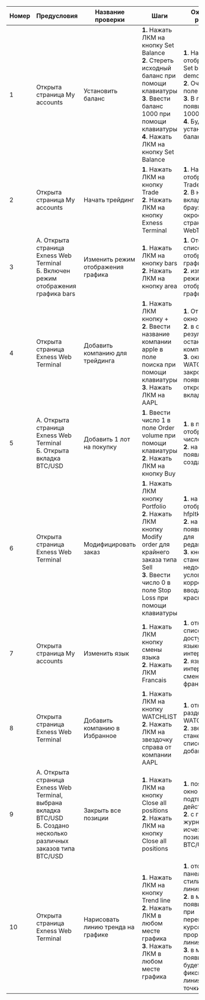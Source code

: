 | Номер | Предусловия                                                  | Название проверки                  | Шаги                                                         | Ожидаемый результат                                          | Статус  | Комментарий |
| ----- | ------------------------------------------------------------ | ---------------------------------- | ------------------------------------------------------------ | ------------------------------------------------------------ | ------- | ----------- |
| 1     | Открыта страница My accounts                                 | Установить баланс                  | **1\.** Нажать ЛКМ на кнопку Set Balance<br/>**2**\. Стереть исходный баланс при помощи клавиатуры<br/>**3**\. Ввести баланс 1000 при помощи клавиатуры<br/>**4**\. Нажать ЛКМ на кнопку Set Balance | **1**. На экране отобразится окно Set balance for demo account<br/>**2**. Очистится поле ввода<br/>**3**. В поле ввода появится число 1000<br/>**4**. Будет установлен баланс 1000 | пройден |             |
| 2     | Открыта страница My accounts                                 | Начать трейдинг                    | **1**\. Нажать ЛКМ на кнопку Trade<br/>**2**\. Нажать ЛКМ на кнопку Exness Terminal | **1**. На экране отобразится окно Trade<br />**2**. В новой вкладке браузера окроется страница Exness WebTerminal | пройден |             |
| 3     | А. Открыта страница Exness Web Terminal<br/>Б. Включен режим отображения графика bars | Изменить режим отображения графика | **1**\. Нажать ЛКМ на кнопку bars<br/>**2**. Нажать ЛКМ на кнопку area | **1**. Отобразится список режимов отображения графика<br/>**2**. изменится режим отображения графика | пройден |             |
| 4     | Открыта страница Exness Web Terminal                         | Добавить компанию для трейдинга    | **1**. Нажать ЛКМ кнопку +<br />**2**\. Ввести название компании apple в поле поиска при помощи клавиатуры<br/>**3**\. Нажать ЛКМ на AAPL | **1**. Откроется окно WATCHLIST<br/>**2**. в списке результатов останется только компания Apple<br />**3**. окно WATCHLIST закроется, появится и откроется вкладка AAPL | пройден |             |
| 5     | А. Открыта страница Exness Web Terminal<br/>Б. Открыта вкладка BTC/USD | Добавить 1 лот на покупку          | **1**. Ввести число 1 в поле Order volume при помощи клавиатуры<br/>**2**\. Нажать ЛКМ на кнопку Buy | **1**. в поле ввода отображается число 1<br />**2**. на графике появляется созданный заказ | пройден |             |
| 6     | Открыта страница Exness Web Terminal                         | Модифицировать заказ               | **1**\. Нажать ЛКМ кнопку Portfolio<br />**2**. Нажать ЛКМ кнопку Modify order для крайнего заказа типа Sell<br />**3**. Ввести число 0 в поле Stop Loss при помощи клавиатуры | **1**. на экране отобразится hfpltk Portfolio<br />**2**. на экране появится окно для редактирования<br/>**3**. кнопка Apply станет недоступной, условие для корректного ввода примет красный цвет | пройден |             |
| 7     | Открыта страница My accounts                                 | Изменить язык                      | **1**\. Нажать ЛКМ кнопку смены языка<br />**2**. Нажать ЛКМ Francais | **1**. откроется список доступных языков интерфейса<br />**2**. язык интерфейса сменится на французский | пройден |             |
| 8     | Открыта страница Exness Web Terminal                         | Добавить компанию в Избранное      | **1**\. Нажать ЛКМ на кнопку WATCHLIST<br/>**2**\. Нажать ЛКМ на звездочку справа от компании AAPL | **1**. откроется раздел WATCHLIST<br />**2**. звездочка станет желтой, в список Favorites добавится AAPL | пройден |             |
| 9     | А. Открыта страница Exness Web Terminal, выбрана вкладка BTC/USD<br />Б. Создано несколько различных заказов типа BTC/USD | Закрыть все позиции                | **1**. Нажать ЛКМ на кнопку Close all positions<br />**2**\. Нажать ЛКМ на кнопку Close all positions | **1**. появиться окно для подтвеждения действия<br />**2**. с графика и журнала Portfolio исчезнут все позиции типа BTC/USD | пройден |             |
| 10    | Открыта страница Exness Web Terminal                         | Нарисовать линию тренда на графике | **1**\. Нажать ЛКМ на кнопку Trend line<br />**2**\. Нажать ЛКМ в любом месте графика<br />**3**\. Нажать ЛКМ в любом месте графика | **1**. отобразится панель для стилизирования линии<br />**2**. в месте клика появится точка, при перемещении курсора будет прорисовываться линия<br />**3**. в месте клика появится точка, будет проведена фиксированная линия от 1-ой точки ко 2-ой | пройден |             |

